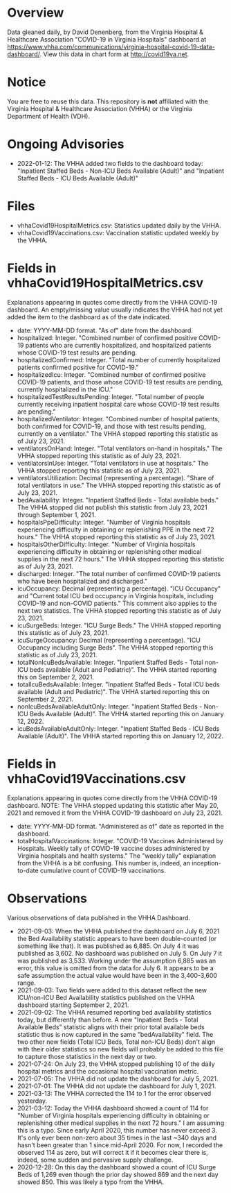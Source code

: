 # Overview

Data gleaned daily, by David Denenberg, from the Virginia Hospital & Healthcare Association "COVID-19 in Virginia Hospitals" dashboard at https://www.vhha.com/communications/virginia-hospital-covid-19-data-dashboard/. View this data in chart form at http://covid19va.net.

# Notice

You are free to reuse this data.  This repository is **not** affiliated with the Virginia Hospital & Healthcare Association (VHHA) or the Virginia Department of Health (VDH).

# Ongoing Advisories
- 2022-01-12: The VHHA added two fields to the dashboard today: "Inpatient Staffed Beds - Non-ICU Beds Available (Adult)" and "Inpatient Staffed Beds - ICU Beds Available (Adult)"

# Files

- vhhaCovid19HospitalMetrics.csv: Statistics updated daily by the VHHA.
- vhhaCovid19Vaccinations.csv: Vaccination statistic updated weekly by the VHHA. 

# Fields in vhhaCovid19HospitalMetrics.csv
Explanations appearing in quotes come directly from the VHHA COVID-19 dashboard.  An empty/missing value usually indicates the VHHA had not yet added the item to the dashboard as of the date indicated. 

- date: YYYY-MM-DD format.  "As of" date from the dashboard.
- hospitalized: Integer. "Combined number of confirmed positive COVID-19 patients who are currently hospitalized, and hospitalized patients whose COVID-19 test results are pending.
- hospitalizedConfirmed: Integer. "Total number of currently hospitalized patients confirmed positive for COVID-19."
- hospitalizedIcu: Integer. "Combined number of confirmed positive COVID-19 patients, and those whose COVID-19 test results are pending, currently hospitalized in the ICU."
- hospitalizedTestResultsPending: Integer. "Total number of people currently receiving inpatient hospital care whose COVID-19 test results are pending."
- hospitalizedVentilator: Integer. "Combined number of hospital patients, both confirmed for COVID-19, and those with test results pending, currently on a ventilator." The VHHA stopped reporting this statistic as of July 23, 2021.
- ventilatorsOnHand: Integer. "Total ventilators on-hand in hospitals." The VHHA stopped reporting this statistic as of July 23, 2021.
- ventilatorsInUse: Integer. "Total ventilators in use at hospitals." The VHHA stopped reporting this statistic as of July 23, 2021.
- ventilatorsUtilization: Decimal (representing a percentage).  "Share of total ventilators in use." The VHHA stopped reporting this statistic as of July 23, 2021.
- bedAvailability: Integer. "Inpatient Staffed Beds - Total available beds." The VHHA stopped did not publish this statistic from July 23, 2021 through September 1, 2021.
- hospitalsPpeDifficulty: Integer. "Number of Virginia hospitals experiencing difficulty in obtaining or replenishing PPE in the next 72 hours." The VHHA stopped reporting this statistic as of July 23, 2021.
- hospitalsOtherDifficulty: Integer. "Number of Virginia hospitals experiencing difficulty in obtaining or replenishing other medical supplies in the next 72 hours." The VHHA stopped reporting this statistic as of July 23, 2021.
- discharged: Integer. "The total number of confirmed COVID-19 patients who have been hospitalized and discharged."
- icuOccupancy: Decimal (representing a percentage). "ICU Occupancy" and "Current total ICU bed occupancy in Virginia hospitals, including COVID-19 and non-COVID patients."  This comment also applies to the next two statistics. The VHHA stopped reporting this statistic as of July 23, 2021.
- icuSurgeBeds: Integer. "ICU Surge Beds." The VHHA stopped reporting this statistic as of July 23, 2021.
- icuSurgeOccupancy: Decimal (representing a percentage). "ICU Occupancy including Surge Beds".  The VHHA stopped reporting this statistic as of July 23, 2021.
- totalNonIcuBedsAvailable: Integer. "Inpatient Staffed Beds - Total non-ICU beds available (Adult and Pediatric)".  The VHHA started reporting this on September 2, 2021.
- totalIcuBedsAvailable: Integer. "Inpatient Staffed Beds - Total ICU beds available (Adult and Pediatric)".  The VHHA started reporting this on September 2, 2021.
- nonIcuBedsAvailableAdultOnly: Integer. "Inpatient Staffed Beds - Non-ICU Beds Available (Adult)". The VHHA started reporting this on January 12, 2022. 
- icuBedsAvailableAdultOnly: Integer. "Inpatient Staffed Beds - ICU Beds Available (Adult)". The VHHA started reporting this on January 12, 2022.

# Fields in vhhaCovid19Vaccinations.csv
Explanations appearing in quotes come directly from the VHHA COVID-19 dashboard.  NOTE: The VHHA stopped updating this statistic after May 20, 2021 and removed it from the VHHA COVID-19 dashboard on July 23, 2021.

- date: YYYY-MM-DD format.  "Administered as of" date as reported in the dashboard.
- totalHospitalVaccinations: Integer. "COVID-19 Vaccines Administered by Hospitals. Weekly tally of COVID-19 vaccine doses administered by Virginia hospitals and health systems."  The "weekly tally" explanation from the VHHA is a bit confusing.  This number is, indeed, an inception-to-date cumulative count of COVID-19 vaccinations.

# Observations
Various observations of data published in the VHHA Dashboard.

- 2021-09-03: When the VHHA published the dashboard on July 6, 2021 the Bed Availability statistic appears to have been double-counted (or something like that).  It was published as 6,885.  On July 4 it was published as 3,602.  No dashboard was published on July 5.  On July 7 it was published as 3,533.  Working under the assumption 6,885 was an error, this value is omitted from the data for July 6.  It appears to be a safe assumption the actual value would have been in the 3,400-3,600 range.  
- 2021-09-03: Two fields were added to this dataset reflect the new ICU/non-ICU Bed Availability statistics published on the VHHA dashboard starting September 2, 2021.
- 2021-09-02: The VHHA resumed reporting bed availability statistics today, but differently than before.  A new "Inpatient Beds - Total Available Beds" statistic aligns with their prior total available beds statistic thus is now captured in the same "bedAvailability" field.  The two other new fields (Total ICU Beds, Total non-ICU Beds) don't align with their older statistics so new fields will probably be added to this file to capture those statistics in the next day or two.    
- 2021-07-24: On July 23, the VHHA stopped publishing 10 of the daily hospital metrics and the occasional hospital vaccination metric. 
- 2021-07-05: The VHHA did not update the dashboard for July 5, 2021.
- 2021-07-01: The VHHA did not update the dashboard for July 1, 2021.
- 2021-03-13: The VHHA corrected the 114 to 1 for the error observed yesterday.  
- 2021-03-12: Today the VHHA dashboard showed a count of 114 for "Number of Virginia hospitals experiencing difficulty in obtaining or replenishing other medical supplies in the next 72 hours."  I am assuming this is a typo.  Since early April 2020, this number has never exceed 3.  It's only ever been non-zero about 35 times in the last ~340 days and hasn't been greater than 1 since mid-April 2020.  For now, I recorded the observed 114 as zero, but will correct it if it becomes clear there is, indeed, some sudden and pervasive supply challenge. 
- 2020-12-28: On this day the dashboard showed a count of ICU Surge Beds of 1,269 even though the prior day showed 869 and the next day showed 850.  This was likely a typo from the VHHA.